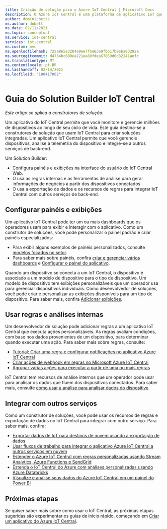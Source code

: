 ```yaml
---
title: Criação de solução para o Azure IoT Central | Microsoft Docs
description: O Azure IoT Central é uma plataforma de aplicativo IoT que simplifica a criação de soluções de IoT. Este artigo fornece uma visão geral da criação de soluções integradas com o IoT Central.
author: dominicbetts
ms.author: dobett
ms.date: 02/11/2021
ms.topic: conceptual
ms.service: iot-central
services: iot-central
ms.custom: mvc
ms.openlocfilehash: 72aa8e5e3284e0ee7fbe63e0fb617b9eba03292e
ms.sourcegitcommit: d4734bc680ea221ea80fdea67859d6d32241aefc
ms.translationtype: MT
ms.contentlocale: pt-BR
ms.lasthandoff: 02/14/2021
ms.locfileid: "100417002"
---
```

# <a name="iot-central-solution-builder-guide"></a>Guia do Solution Builder IoT Central

*Este artigo se aplica a construtores de solução.*

Um aplicativo do IoT Central permite que você monitore e gerencie milhões de dispositivos ao longo de seu ciclo de vida. Este guia destina-se a construtores de solução que usam IoT Central para criar soluções integradas. Um aplicativo IoT Central permite que você gerencie dispositivos, analise a telemetria do dispositivo e integre-se a outros serviços de back-end.

Um Solution Builder:

- Configura painéis e exibições na interface do usuário do IoT Central Web.
- O usa as regras internas e as ferramentas de análise para gerar informações de negócios a partir dos dispositivos conectados.
- O usa a exportação de dados e os recursos de regras para integrar IoT Central com outros serviços de back-end.

## <a name="configure-dashboards-and-views"></a>Configurar painéis e exibições

Um aplicativo IoT Central pode ter um ou mais dashboards que os operadores usam para exibir e interagir com o aplicativo. Como um construtor de soluções, você pode personalizar o painel padrão e criar painéis especializados:

- Para exibir alguns exemplos de painéis personalizados, consulte [modelos focados no setor](concepts-app-templates.md#industry-focused-templates).
- Para saber mais sobre painéis, confira [criar e gerenciar vários dashboards](howto-create-personal-dashboards.md) e [Configurar o painel do aplicativo](howto-add-tiles-to-your-dashboard.md).

Quando um dispositivo se conecta a um IoT Central, o dispositivo é associado a um modelo de dispositivo para o tipo de dispositivo. Um modelo de dispositivo tem exibições personalizáveis que um operador usa para gerenciar dispositivos individuais. Como desenvolvedor de soluções, você pode criar e personalizar as exibições disponíveis para um tipo de dispositivo. Para saber mais, confira [Adicionar exibições](howto-set-up-template.md#add-views).

## <a name="use-built-in-rules-and-analytics"></a>Usar regras e análises internas

Um desenvolvedor de solução pode adicionar regras a um aplicativo IoT Central que executa ações personalizáveis. As regras avaliam condições, com base nos dados provenientes de um dispositivo, para determinar quando executar uma ação. Para saber mais sobre regras, consulte:

- [Tutorial: Criar uma regra e configurar notificações no aplicativo Azure IoT Central](tutorial-create-telemetry-rules.md)
- [Criar ações de webhook em regras no Microsoft Azure IoT Central](howto-create-webhooks.md)
- [Agrupar várias ações para executar a partir de uma ou mais regras](howto-use-action-groups.md)

IoT Central tem recursos de análise internos que um operador pode usar para analisar os dados que fluem dos dispositivos conectados. Para saber mais, consulte [como usar a análise para analisar dados do dispositivo](howto-create-analytics.md).

## <a name="integrate-with-other-services"></a>Integrar com outros serviços

Como um construtor de soluções, você pode usar os recursos de regras e exportação de dados no IoT Central para integrar com outro serviço. Para saber mais, confira:

- [Exportar dados de IoT para destinos de nuvem usando a exportação de dados](howto-export-data.md)
- [Usar fluxos de trabalho para integrar o aplicativo Azure IoT Central a outros serviços em nuvem](howto-configure-rules-advanced.md)
- [Estender o Azure IoT Central com regras personalizadas usando Stream Analytics, Azure Functions e SendGrid](howto-create-custom-rules.md)
- [Estenda o IoT Central do Azure com análises personalizadas usando Azure Databricks](howto-create-custom-analytics.md)
- [Visualize e analise seus dados do Azure IoT Central em um painel do Power BI](howto-connect-powerbi.md)

## <a name="next-steps"></a>Próximas etapas

Se quiser saber mais sobre como usar o IoT Central, as próximas etapas sugeridas são experimentar os guias de início rápido, começando em [Criar um aplicativo do Azure IoT Central](./quick-deploy-iot-central.md).
